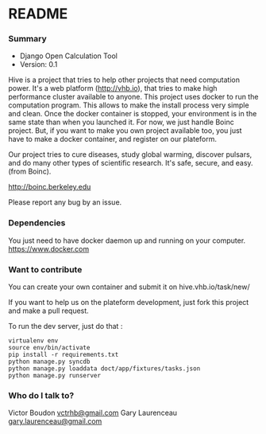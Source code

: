 # README #


### Summary ###

* Django Open Calculation Tool
* Version: 0.1

Hive is a project that tries to help other projects that need computation power.
It's a web platform (http://vhb.io), that tries to make high performance cluster
available to anyone.
This project uses docker to run the computation program. This allows to make
the install process very simple and clean. Once the docker container is stopped,
your environment is in the same state than when you launched it.
For now, we just handle Boinc project. But, if you want to make you own project
available too, you just have to make a docker container, and register on our plateform.

Our project tries to cure diseases, study global warming, discover pulsars,
and do many other types of scientific research. It's safe, secure, and easy.
(from Boinc).

http://boinc.berkeley.edu

Please report any bug by an issue.

### Dependencies

You just need to have docker daemon up and running on your computer.
https://www.docker.com

### Want to contribute

You can create your own container and submit it on hive.vhb.io/task/new/

If you want to help us on the plateform development, just fork this project and make
 a pull request.

To run the dev server, just do that :

    virtualenv env
    source env/bin/activate
    pip install -r requirements.txt
    python manage.py syncdb
    python manage.py loaddata doct/app/fixtures/tasks.json
    python manage.py runserver

### Who do I talk to? ###

Victor Boudon <vctrhb@gmail.com>
Gary Laurenceau <gary.laurenceau@gmail.com>

